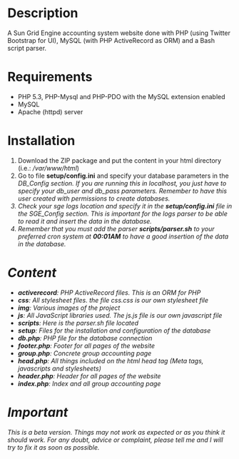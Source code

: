 Description
===========

A Sun Grid Engine accounting system website done with PHP (using Twitter Bootstrap for UI), MySQL (with PHP ActiveRecord as ORM) and a Bash script parser.

Requirements
============

- PHP 5.3, PHP-Mysql and PHP-PDO with the MySQL extension enabled
- MySQL
- Apache (httpd) server

Installation
============

1. Download the ZIP package and put the content in your html directory (i.e.: <i>/var/www/html</i>)
2. Go to file <b>setup/config.ini</b> and specify your database parameters in the <i>DB_Config<i> section. If you are running this in localhost, you just have to specify your <i>db_user</i> and <i>db_pass</i> parameters. Remember to have this user created with permissions to create databases.
3. Check your sge logs location and specify it in the <b>setup/config.ini</b> file in the <i>SGE_Config</i> section. This is important for the logs parser to be able to read it and insert the data in the database.
4. Remember that you must add the parser <b>scripts/parser.sh</b> to your preferred cron system at <b>00:01AM</b> to have a good insertion of the data in the database.

Content
=======

- <b>activerecord</b>: PHP ActiveRecord files. This is an ORM for PHP
- <b>css</b>: All stylesheet files. the file <i>css.css</i> is our own stylesheet file
- <b>img</b>: Various images of the project
- <b>js</b>: All JavaScript libraries used. The <i>js.js</i> file is our own javascript file
- <b>scripts</b>: Here is the <i>parser.sh</i> file located
- <b>setup</b>: Files for the installation and configuration of the database
- <b>db.php</b>: PHP file for the database connection
- <b>footer.php</b>: Footer for all pages of the website
- <b>group.php</b>: Concrete group accounting page
- <b>head.php</b>: All things included on the html head tag (Meta tags, javascripts and stylesheets)
- <b>header.php</b>: Header for all pages of the website
- <b>index.php</b>: Index and all group accounting page

Important
=========

This is a beta version. Things may not work as expected or as you think it should work. For any doubt, advice or complaint, please tell me and I will try to fix it as soon as possible.
